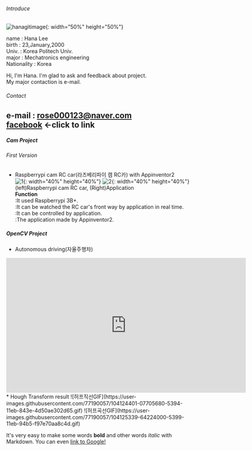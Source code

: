 ###### Introduce  
![hanagitimage](https://user-images.githubusercontent.com/77190057/104088343-86d52b80-52a9-11eb-9f2e-54b7d7f3ea98.jpg){: width="50%" height="50%"}  

name        : Hana Lee  
birth       : 23,January,2000  
Univ.       : Korea Politech Univ.  
major       : Mechatronics engineering  
Nationality : Korea  

Hi, I'm Hana. I'm glad to ask and feedback about project.  
My major contaction is e-mail.  

###### Contact  
e-mail : rose000123@naver.com  
[facebook](https://www.facebook.com/profile.php?id=100023134223426) <-click to link  
------------
##### Cam Project  
###### First Version  
* Raspberrypi cam RC car(라즈베리파이 캠 RC카) with Appinventor2  
![1](https://user-images.githubusercontent.com/77190057/104096148-1399dc80-52de-11eb-95d8-d6f46433b370.jpg){: width="40%" height="40%"}
![2](https://user-images.githubusercontent.com/77190057/104096187-4b088900-52de-11eb-8034-9da7f4a9c4eb.jpg){: width="40%" height="40%"}  
(left)Raspberrypi cam RC car, (Right)Application  
**Function**  
:It used Raspberrypi 3B+.  
:It can be watched the RC car's front way by application in real time.  
:It can be controlled by application.  
:The application made by Appinventor2.  
##### OpenCV Project  
* Autonomous driving(자율주행차)  
<iframe width="640" height="360" src="https://youtu.be/Lc6EqFeyEWw"  
 frameborder="0" allow="autoplay; encrypted-media" allowfullscreen></iframe>  
 * Hough Transform  
  result
![허프직선GIF](https://user-images.githubusercontent.com/77190057/104124401-07705680-5394-11eb-843e-4d50ae302d65.gif)  
![허프곡선GIF](https://user-images.githubusercontent.com/77190057/104125339-64224000-5399-11eb-94b5-f97e70aa8c4d.gif)  



It's very easy to make some words **bold** and other words *italic* with Markdown. You can even [link to Google!](http://google.com)
